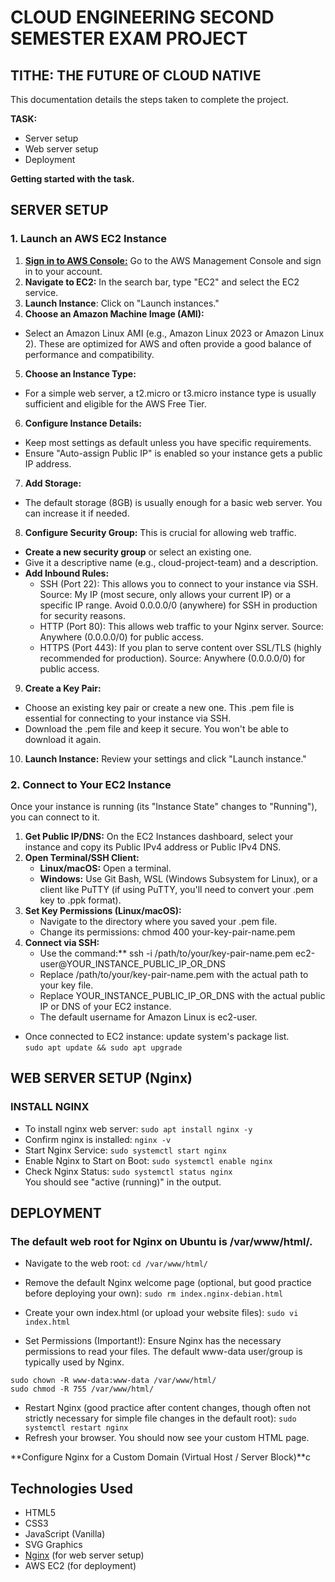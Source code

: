 # CLOUD ENGINEERING SECOND SEMESTER EXAM PROJECT
## TITHE: THE FUTURE OF CLOUD NATIVE
This documentation details the steps taken to complete the project.  

**TASK:**
- Server setup
- Web server setup
- Deployment

**Getting started with the task.**  
## SERVER SETUP
### 1. Launch an AWS EC2 Instance 
1. [**Sign in to AWS Console:**](https://aws.amazon.com/) Go to the AWS Management Console and sign in to your account.  
2. **Navigate to EC2:** In the search bar, type "EC2" and select the EC2 service.
3. **Launch Instance**: Click on "Launch instances."
4. **Choose an Amazon Machine Image (AMI):**  
- Select an Amazon Linux AMI (e.g., Amazon Linux 2023 or Amazon Linux 2). These are optimized for AWS and often provide a good balance of performance and compatibility.
5. **Choose an Instance Type:**  
- For a simple web server, a t2.micro or t3.micro instance type is usually sufficient and eligible for the AWS Free Tier.
6. **Configure Instance Details:**  
- Keep most settings as default unless you have specific requirements.
- Ensure "Auto-assign Public IP" is enabled so your instance gets a public IP address.
7. **Add Storage:**  
- The default storage (8GB) is usually enough for a basic web server. You can increase it if needed.
8. **Configure Security Group:** This is crucial for allowing web traffic.  
- **Create a new security group** or select an existing one.
- Give it a descriptive name (e.g., cloud-project-team) and a description.
- **Add Inbound Rules:**  
    - SSH (Port 22): This allows you to connect to your instance via SSH.
Source: My IP (most secure, only allows your current IP) or a specific IP range. Avoid 0.0.0.0/0 (anywhere) for SSH in production for security reasons.
    - HTTP (Port 80): This allows web traffic to your Nginx server.
Source: Anywhere (0.0.0.0/0) for public access.
    - HTTPS (Port 443): If you plan to serve content over SSL/TLS (highly recommended for production).
Source: Anywhere (0.0.0.0/0) for public access.
9. **Create a Key Pair:**
- Choose an existing key pair or create a new one. This .pem file is essential for connecting to your instance via SSH.
- Download the .pem file and keep it secure. You won't be able to download it again.
10. **Launch Instance:** Review your settings and click "Launch instance."
### 2. Connect to Your EC2 Instance
Once your instance is running (its "Instance State" changes to "Running"), you can connect to it.  
1. **Get Public IP/DNS:** On the EC2 Instances dashboard, select your instance and copy its Public IPv4 address or Public IPv4 DNS.  
2. **Open Terminal/SSH Client:**
    - **Linux/macOS:** Open a terminal.
    - **Windows:** Use Git Bash, WSL (Windows Subsystem for Linux), or a client like PuTTY (if using PuTTY, you'll need to convert your .pem key to .ppk format).  
3. **Set Key Permissions (Linux/macOS):**  
    - Navigate to the directory where you saved your .pem file.
    - Change its permissions: chmod 400 your-key-pair-name.pem
4. **Connect via SSH:**
    - Use the command:** ssh -i /path/to/your/key-pair-name.pem ec2-user@YOUR_INSTANCE_PUBLIC_IP_OR_DNS
    - Replace /path/to/your/key-pair-name.pem with the actual path to your key file.
    - Replace YOUR_INSTANCE_PUBLIC_IP_OR_DNS with the actual public IP or DNS of your EC2 instance.
    - The default username for Amazon Linux is ec2-user.  
- Once connected to EC2 instance: update system's package list.   
    `sudo apt update && sudo apt upgrade 
    `
## **WEB SERVER SETUP (Nginx)**
### **INSTALL NGINX**
- To install nginx web server: `sudo apt install nginx -y`
- Confirm nginx is installed: `nginx -v`
- Start Nginx Service: `sudo systemctl start nginx`
- Enable Nginx to Start on Boot: `sudo systemctl enable nginx`
- Check Nginx Status: `sudo systemctl status nginx`  
You should see "active (running)" in the output.
## **DEPLOYMENT**
### The default web root for Nginx on Ubuntu is /var/www/html/.
- Navigate to the web root: `cd /var/www/html/`


- Remove the default Nginx welcome page (optional, but good practice before deploying your own):
`sudo rm index.nginx-debian.html`  
- Create your own index.html (or upload your website files): `sudo vi index.html`
- Set Permissions (Important!): Ensure Nginx has the necessary permissions to read your files. The default www-data user/group is typically used by Nginx.

```
sudo chown -R www-data:www-data /var/www/html/
sudo chmod -R 755 /var/www/html/ 
```  
- Restart Nginx (good practice after content changes, though often not strictly necessary for simple file changes in the default root): `sudo systemctl restart nginx`
- Refresh your browser. You should now see your custom HTML page.

**Configure Nginx for a Custom Domain (Virtual Host / Server Block)**c



## Technologies Used

- HTML5
- CSS3
- JavaScript (Vanilla)
- SVG Graphics
- [Nginx](https://www.nginx.com/) (for web server setup)
- AWS EC2 (for deployment)

